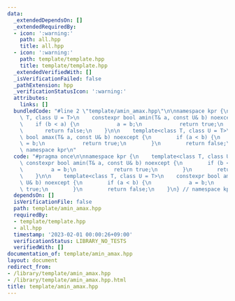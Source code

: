 ```yaml
---
data:
  _extendedDependsOn: []
  _extendedRequiredBy:
  - icon: ':warning:'
    path: all.hpp
    title: all.hpp
  - icon: ':warning:'
    path: template/template.hpp
    title: template/template.hpp
  _extendedVerifiedWith: []
  _isVerificationFailed: false
  _pathExtension: hpp
  _verificationStatusIcon: ':warning:'
  attributes:
    links: []
  bundledCode: "#line 2 \"template/amin_amax.hpp\"\n\nnamespace kpr {\n    template<class\
    \ T, class U = T>\n    constexpr bool amin(T& a, const U& b) noexcept {\n    \
    \    if (b < a) {\n            a = b;\n            return true;\n        }\n \
    \       return false;\n    }\n\n    template<class T, class U = T>\n    constexpr\
    \ bool amax(T& a, const U& b) noexcept {\n        if (a < b) {\n            a\
    \ = b;\n            return true;\n        }\n        return false;\n    }\n} //\
    \ namespace kpr\n"
  code: "#pragma once\n\nnamespace kpr {\n    template<class T, class U = T>\n   \
    \ constexpr bool amin(T& a, const U& b) noexcept {\n        if (b < a) {\n   \
    \         a = b;\n            return true;\n        }\n        return false;\n\
    \    }\n\n    template<class T, class U = T>\n    constexpr bool amax(T& a, const\
    \ U& b) noexcept {\n        if (a < b) {\n            a = b;\n            return\
    \ true;\n        }\n        return false;\n    }\n} // namespace kpr\n"
  dependsOn: []
  isVerificationFile: false
  path: template/amin_amax.hpp
  requiredBy:
  - template/template.hpp
  - all.hpp
  timestamp: '2023-02-01 00:00:26+09:00'
  verificationStatus: LIBRARY_NO_TESTS
  verifiedWith: []
documentation_of: template/amin_amax.hpp
layout: document
redirect_from:
- /library/template/amin_amax.hpp
- /library/template/amin_amax.hpp.html
title: template/amin_amax.hpp
---
```

